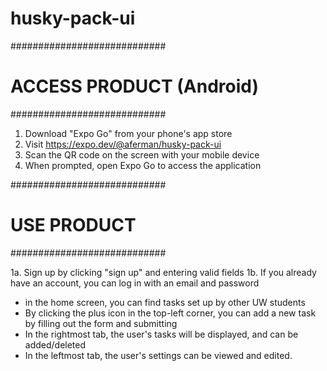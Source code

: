 # husky-pack-ui

############################
# ACCESS PRODUCT (Android) #
############################

1. Download "Expo Go" from your phone's app store
2. Visit https://expo.dev/@aferman/husky-pack-ui
3. Scan the QR code on the screen with your mobile device
4. When prompted, open Expo Go to access the application

############################
#        USE PRODUCT       #
############################

1a. Sign up by clicking "sign up" and entering valid fields
1b. If you already have an account, you can log in with an email and password

- in the home screen, you can find tasks set up by other UW students
- By clicking the plus icon in the top-left corner, you can add a new task by filling out the form and submitting
- In the rightmost tab, the user's tasks will be displayed, and can be added/deleted
- In the leftmost tab, the user's settings can be viewed and edited.
